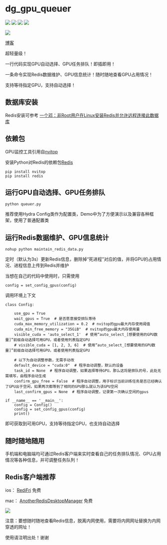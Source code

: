 # dg_gpu_queuer
![](https://img.shields.io/badge/License-GNU%20General%20Public%20License%20v3.0-green)
![](https://img.shields.io/badge/Python-3.8-blue)
![](https://img.shields.io/badge/Databse-Redis-blue)
![](https://img.shields.io/badge/知乎-一个邓-orange)

![](https://github.com/appleloveme/dg_gpu_queuer/blob/main/imgs/screenshot.png)

[博客](https://zhuanlan.zhihu.com/p/552967858)

超轻量级！

一行代码实现GPU自动选择、GPU任务排队！即插即用！

一条命令实现Redis数据维护、GPU信息统计！随时随地查看GPU占用情况！

支持等待指定GPU，支持自动选择！

## 数据库安装

Redis安装可参考 [一个邓：非Root用户在Linux安装Redis并允许远程连接此数据库](https://zhuanlan.zhihu.com/p/552627015)

## 依赖包

GPU监控工具引用自[nvitop](https://github.com/XuehaiPan/nvitop)

安装Python对Redis的依赖包[Redis](https://github.com/redis/redis-py)

    pip install nvitop
    pip install redis


## 运行GPU自动选择、GPU任务排队


    python queuer.py


推荐使用Hydra Config类作为配置类，Demo中为了方便演示以及兼容各种框架，使用了普通配置类

## 运行Redis数据维护、GPU信息统计

    nohup python maintain_redis_data.py
    
 定时（默认为3s）更新Redis信息，删除掉“死进程”对应的值，并将GPU的占用情况、进程信息上传到Redis并维护
 
 当想在自己的代码中使用时，只需使用
 
    config = set_config_gpus(config)
        
 调用环境上下文
 
    class Config:

        use_gpu = True
        wait_gpus = True  # 是否愿意接受排队等待
        cuda_max_memory_utilization = 0.2  # nvitop的gpu最大内存使用阈值
        cuda_min_free_memory = "35GiB"  # nvitop的gpu最大内存使用量
        visible_cuda = 'auto_select_1'  # 使用“auto_select_[想要使用的GPU数量]”前缀自动选择可用GPU，或者使用列表指定GPU
        # visible_cuda = [1, 2, 3, 6]  # 使用“auto_select_[想要使用的GPU数量]”前缀自动选择可用GPU，或者使用列表指定GPU

        # 以下为自动调整参数，无需手动改
        default_device = "cuda:0"  # 程序自动调整，默认的设备
        task_id = None  # 程序自动调整，如果选择等待GPU，那么这将是排队的号，此处无需填写，由程序自动生成
        confirm_gpu_free = False  # 程序自动调整，用于标识当前训练任务是否已经确认了GPU出于空闲，如果两次都等到了相同的GPU那么就认为该GPU空闲
        last_confirm_gpus = None  # 程序自动调整，记录第一次确认空闲的gpus

    if __name__ == '__main__':
        config = Config()
        config = set_config_gpus(config)
        print()

 即可获取到可用GPU，支持等待指定GPU，也支持自动选择
 
## 随时随地随用

手机端和电脑端均可通过Redis客户端来实时查看自己的任务排队情况、GPU占用情况等各种信息，并可调整任务队列！

## Redis客户端推荐

ios： [RediFri](https://apps.apple.com/cn/app/redifri/id1448152677?l=de)   免费

mac： [AnotherRedisDesktopManager](https://github.com/qishibo/AnotherRedisDesktopManager)    免费

![](https://github.com/appleloveme/dg_gpu_queuer/blob/main/imgs/mac.png)

注意：要想随时随地查看Redis信息，脱离内网使用，需要将内网网址替换为内网穿透的网址！

使用请注明出处！谢谢

